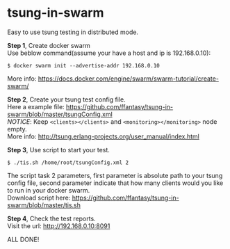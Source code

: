 # tsung-in-swarm

Easy to use tsung testing in distributed mode.

**Step 1**, Create docker swarm  
Use beblow command(assume your have a host and ip is 192.168.0.10):
```Shell
$ docker swarm init --advertise-addr 192.168.0.10
```
More info: https://docs.docker.com/engine/swarm/swarm-tutorial/create-swarm/

**Step 2**, Create your tsung test config file.  
Here a example file: https://github.com/ffantasy/tsung-in-swarm/blob/master/tsungConfig.xml      
*NOTICE*: Keep `<clients></clients>` and `<monitoring></monitoring>` node empty.  
More info: http://tsung.erlang-projects.org/user_manual/index.html

**Step 3**, Use script to start your test.  
```
$ ./tis.sh /home/root/tsungConfig.xml 2
```
The script task 2 parameters, first parameter is absolute path to your tsung config file, second parameter indicate that how many clients would you like to run in your docker swarm.  
Download script here: https://github.com/ffantasy/tsung-in-swarm/blob/master/tis.sh

**Step 4**, Check the test reports.   
Visit the url: http://192.168.0.10:8091

ALL DONE!
